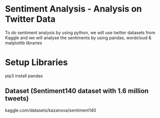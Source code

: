 # Sentiment Analysis - Analysis on Twitter Data
To do sentiment analysis by using python, we will use twitter datasets from Kaggle and we will analyse the sentiments by using pandas, wordcloud &amp; matplotlib libraries

# Setup Libraries
pip3 install pandas

## Dataset (Sentiment140 dataset with 1.6 million tweets)
kaggle.com/datasets/kazanova/sentiment140
